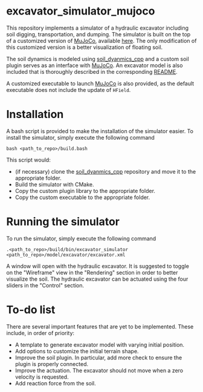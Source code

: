 # excavator_simulator_mujoco
This repository implements a simulator of a hydraulic excavator including soil digging, transportation, and dumping.
The simulator is built on the top of a customized version of [MuJoCo][MuJoCo], available [here][Mujoco2].
The only modification of this customized version is a better visualization of floating soil.

The soil dynamics is modeled using [soil_dyanmics_cpp][soil simulator] and a custom soil plugin serves as an interface with [MuJoCo][MuJoCo].
An excavator model is also included that is thoroughly described in the corresponding [README](model/excavator/README.md).

A customized executable to launch [MuJoCo][MuJoCo] is also provided, as the default executable does not include the update of `HField`.

# Installation
A bash script is provided to make the installation of the simulator easier.
To install the simulator, simply execute the following command
```
bash <path_to_repo>/build.bash
```

This script would:
- (if necessary) clone the [soil_dyanmics_cpp][soil simulator] repository and move it to the appropriate folder.
- Build the simulator with CMake.
- Copy the custom plugin library to the appropriate folder.
- Copy the custom executable to the appropriate folder.

# Running the simulator
To run the simulator, simply execute the following command
```
.<path_to_repo>/build/bin/excavator_simulator <path_to_repo>/model/excavator/excavator.xml
```

A window will open with the hydraulic excavator.
It is suggested to toggle on the "Wireframe" view in the "Rendering" section in order to better visualize the soil.
The hydraulic excavator can be actuated using the four sliders in the "Control" section.

# To-do list
There are several important features that are yet to be implemented.
These include, in order of priority:

- A template to generate excavator model with varying initial position.
- Add options to customize the initial terrain shape.
- Improve the soil plugin. In particular, add more check to ensure the plugin is properly connected.
- Improve the actuation. The excavator should not move when a zero velocity is requested.
- Add reaction force from the soil.

[MuJoCo]: https://mujoco.org/
[MuJoCo2]: https://github.com/KennyVilella/mujoco
[soil simulator]: https://github.com/KennyVilella/soil_dynamics_cpp

